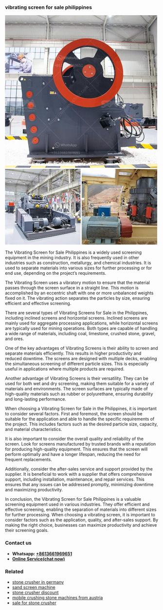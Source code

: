 <h3>vibrating screen for sale philippines</h3><img src='1708332368.jpg' alt=''><p>The Vibrating Screen for Sale Philippines is a widely used screening equipment in the mining industry. It is also frequently used in other industries such as construction, metallurgy, and chemical industries. It is used to separate materials into various sizes for further processing or for end use, depending on the project’s requirements.</p><p>The Vibrating Screen uses a vibratory motion to ensure that the material passes through the screen surface in a straight line. This motion is accomplished by an eccentric shaft with one or more unbalanced weights fixed on it. The vibrating action separates the particles by size, ensuring efficient and effective screening.</p><p>There are several types of Vibrating Screens for Sale in the Philippines, including inclined screens and horizontal screens. Inclined screens are mainly used for aggregate processing applications, while horizontal screens are typically used for mining operations. Both types are capable of handling a wide range of materials, including coal, limestone, crushed stone, gravel, and ores.</p><p>One of the key advantages of Vibrating Screens is their ability to screen and separate materials efficiently. This results in higher productivity and reduced downtime. The screens are designed with multiple decks, enabling the simultaneous screening of different particle sizes. This is especially useful in applications where multiple products are required.</p><p>Another advantage of Vibrating Screens is their versatility. They can be used for both wet and dry screening, making them suitable for a variety of materials and environments. The screen surfaces are typically made of high-quality materials such as rubber or polyurethane, ensuring durability and long-lasting performance.</p><p>When choosing a Vibrating Screen for Sale in the Philippines, it is important to consider several factors. First and foremost, the screen should be suitable for the application and able to handle the specific requirements of the project. This includes factors such as the desired particle size, capacity, and material characteristics.</p><p>It is also important to consider the overall quality and reliability of the screen. Look for screens manufactured by trusted brands with a reputation for producing high-quality equipment. This ensures that the screen will perform optimally and have a longer lifespan, reducing the need for frequent replacements.</p><p>Additionally, consider the after-sales service and support provided by the supplier. It is beneficial to work with a supplier that offers comprehensive support, including installation, maintenance, and repair services. This ensures that any issues can be addressed promptly, minimizing downtime and maximizing productivity.</p><p>In conclusion, the Vibrating Screen for Sale Philippines is a valuable screening equipment used in various industries. They offer efficient and effective screening, enabling the separation of materials into different sizes for further processing. When choosing a vibrating screen, it is important to consider factors such as the application, quality, and after-sales support. By making the right choice, businesses can maximize productivity and achieve their screening goals.</p><h3>Contact us</h3><ul><li><strong>Whatsapp:&nbsp;<a href="https://wa.me/8613661969651">+8613661969651</a></strong></li><li><a href="https://swt.shibang-china.com/?git&amp;zhl&amp;vibrating screen for sale philippines"><strong>Online Service(chat now)</strong></a></li></ul><h3>Related</h3><ul><li><a href='stone crusher in germany.md'>stone crusher in germany</a></li><li><a href='sand screen machine.md'>sand screen machine</a></li><li><a href='stone crusher discount.md'>stone crusher discount</a></li><li><a href='mobile crushing stone machines from austria.md'>mobile crushing stone machines from austria</a></li><li><a href='sale for stone crusher.md'>sale for stone crusher</a></li></ul>